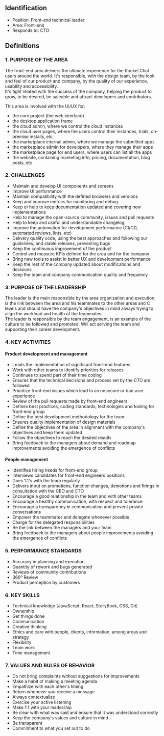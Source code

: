## Identification

* Position: Front-end technical leader
* Area: Front-end
* Responds to: CTO

## Definitions

### 1. PURPOSE OF THE AREA

The front-end area delivers the ultimate experience for the Rocket.Chat users around the world. It's responsible, with the design team, by the look and feel of our product and company, by the quality of our experience, usability and accessibility.\
It's tight related with the success of the company, helping the product to grow, to be desired, be saleable and attract developers and contributors.

This area is involved with the UI/UX for:
* the core project (the web interface)
* the desktop application frame
* the cloud admin, where we control the cloud instances
* the cloud user pages, where the users control their instances, trials, on-premise installs, etc
* the marketplace internal admin, where we manage the submitted apps
* the marketplace admin for developers, where they manage their apps
* the marketplace page for end users, where users can list all the apps
* the website, containing marketing info, pricing, documentation, blog posts, etc

### 2. CHALLENGES

* Maintain and develop UI components and screens
* Improve UI performance
* Maintain compatibility with the defined browsers and versions
* Keep and improve metrics for monitoring and debug
* Keep or help to keep documentation updated and covering new implementations
* Help to manage the open-source community, issues and pull requests
* Help to keep and useful and understandable changelog
* Improve the automation for development performance (CI/CD, automated reviews, lints, etc)
* Delivery quality code, using the best approaches and following our guidelines, and stable releases, preventing bugs
* Keep the continuous improvement of the product
* Control and measure KPIs defined for the area and for the company
* Bring new tools to assist in better UX and development performance
* Keep the rest of the company updated about modifications and decisions
* Keep the team and company communication quality and frequency

### 3. PURPOSE OF THE LEADERSHIP

The leader is the main responsible by the area organization and execution, is the link between the area and his teammates to the other areas and C levels and should have the company's objectives in mind always trying to align the workload and health of the teammates.\
The leader is responsible by the team engagement, is an example of the culture to be followed and promoted. Will act serving the team and supporting their career development.

### 4. KEY ACTIVITIES

#### Product development and management
   * Leads the implementation of significant front-end features
   * Work with other teams to identify priorities for releases
   * Continues to spend part of their time coding
   * Ensures that the technical decisions and process set by the CTO are followed
   * Prioritize front-end issues which lead to an unsecure or bad user experience
   * Review of the pull requests made by front-end engineers
   * Defines best practices, coding standards, technologies and tooling for front-end group
   * Define the best development methodology for the team
   * Ensures quality implementation of design materials
   * Define the objectives of the area in alignment with the company's objectives and keep them updated
   * Follow the objectives to reach the desired results
   * Bring feedback to the managers about demand and roadmap improvements avoiding the emergence of conflicts

#### People management
   * Identifies hiring needs for front-end group
   * Interviews candidates for front-end engineers positions
   * Does 1:1's with the team regularly
   * Delivers input on promotions, function changes, demotions and firings in consultation with the CEO and CTO
   * Encourage a good relationship in the team and with other teams
   * Encourage a healthy communication, with respect and tolerance
   * Encourage a transparency in communication and prevent private conversations
   * Empower the teammates and delegate whenever possible
   * Charge for the delegated responsibilities
   * Be the link between the managers and your team
   * Bring feedback to the managers about people improvements avoiding the emergence of conflicts

### 5. PERFORMANCE STANDARDS

* Accuracy in planning and execution
* Quantity of rework and bugs generated
* Reviews of community contributions
* 360º Review
* Product perception by customers

### 6. KEY SKILLS

* Technical knowledge (JavaScript, React, StoryBook, CSS, Git)
* Ownership
* Get things done
* Communication
* Creative thinking
* Ethics and care with people, clients, information, among areas and strategy
* Flexibility
* Team work
* Time management

### 7. VALUES AND RULES OF BEHAVIOR

* Do not bring complaints without suggestions for improvements
* Make a habit of making a meeting agenda
* Empathize with each other's timing
* Return whenever you receive a message
* Always contextualize
* Exercise your active listening
* Make 1:1 with your leadership
* Be clear with what was said and ensure that it was understood correctly
* Keep the company's values and culture in mind
* Be transparent
* Commitment to what you set out to do
